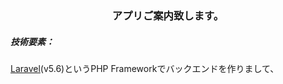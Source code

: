 <h3 align="center">アプリご案内致します。</h3>
<h5>技術要素：</h5>
<a href="https://laravel.com/">Laravel</a>(v5.6)というPHP Frameworkでバックエンドを作りまして、<a href="https://getbootstrap.com/>Bootstrap</a>(v4.1)というCSS FrameWorkでユーザーインターフェースを作りました。
<h5>アプリの機能：</h5>
- ログインと会員登録
- TodoリストとTodo追加、さらにTodo削除のことが出来ます。
- 簡単な検索機能
<h5>アプリの設定手順：</h5>
1. フォルダーをダウンロードしてから、C:\xampp\htdocsにコピーをしてください。
2. Xamppを起動してApacheとMySQLを起動してください。
3. Commando Promptを起動して、mysql -u root -p　でアクセスして、create database teamlab; を打って、データベース作ってください。
4. Commando Promptで cd c:\xampp\htdocs\Todo-list-apps でフォルダーにアクセスして、php artisan migrate を打つと,
   データベースにテーブルを自動的に作られます。
5. また、他のCommando Promptを起動して　php artisan serve を打つと、アプリのdevelope serverを自動的に起動されます。
6. ブラウザを起動して　localhost:8000/login　を打つと、アプリをアクセスすることが出来ます。
